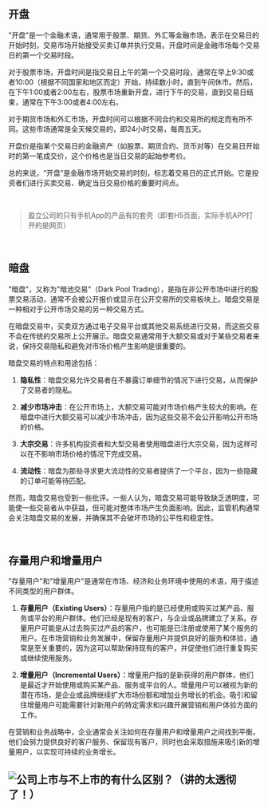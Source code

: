 ## 开盘

"开盘"是一个金融术语，通常用于股票、期货、外汇等金融市场，表示在交易日的开始时刻，交易市场开始接受买卖订单并执行交易。开盘时间是金融市场每个交易日的第一个交易时段。

对于股票市场，开盘时间是指交易日上午的第一个交易时段，通常在早上9:30或者10:00（根据不同国家和地区而定）开始，持续数小时，直到午间休市。然后，在下午1:00或者2:00左右，股票市场重新开盘，进行下午的交易，直到交易日结束，通常在下午3:00或者4:00左右。

对于期货市场和外汇市场，开盘时间可以根据不同合约和交易所的规定而有所不同。这些市场通常是全天候交易的，即24小时交易，每周五天。

开盘价是指某个交易日的金融资产（如股票、期货合约、货币对等）在交易日开始时的第一笔成交价，这个价格也是当日交易的起始参考价。

总的来说，“开盘”是金融市场开始交易的时刻，标志着交易日的正式开始。它是投资者们进行买卖交易、确定当日交易价格的重要时间点。

​	

> 盈立公司的只有手机App的产品有的套壳（即套H5页面，实际手机APP打开的是网页）

​	

## 暗盘

"暗盘"，又称为"暗池交易"（Dark Pool Trading），是指在非公开市场中进行的股票交易活动，通常不会被公开报价或显示在公开交易所的交易板块上。暗盘交易是一种相对于公开市场交易的另一种交易方式。

在暗盘交易中，买卖双方通过电子交易平台或其他交易系统进行交易，而这些交易不会在传统的交易所上公开展示。暗盘交易通常用于大额交易或对于某些交易者来说，保持交易隐私和避免对市场价格产生影响是很重要的。

暗盘交易的特点和用途包括：

1. **隐私性**：暗盘交易允许交易者在不暴露订单细节的情况下进行交易，从而保护了交易者的隐私。

2. **减少市场冲击**：在公开市场上，大额交易可能对市场价格产生较大的影响。在暗盘中进行大额交易可以减少市场冲击，因为这些交易不会公开影响公开市场的价格。

3. **大宗交易**：许多机构投资者和大型交易者使用暗盘进行大宗交易，因为这样可以在不影响市场价格的情况下完成交易。

4. **流动性**：暗盘为那些寻求更大流动性的交易者提供了一个平台，因为一些隐藏的订单可能等待匹配。

然而，暗盘交易也受到一些批评。一些人认为，暗盘交易可能导致缺乏透明度，可能使一些交易者从中获益，但可能对整体市场产生负面影响。因此，监管机构通常会关注暗盘交易的发展，并确保其不会破坏市场的公平性和稳定性。

​	

## 存量用户和增量用户

"存量用户"和"增量用户"是通常在市场、经济和业务环境中使用的术语，用于描述不同类型的用户群体。

1. **存量用户（Existing Users）**：存量用户指的是已经使用或购买过某产品、服务或平台的用户群体。他们已经是现有的客户，与企业或品牌建立了关系。存量用户可能是从过去购买过产品的客户，也可能是已注册或使用了某个服务的用户。在市场营销和业务发展中，保留存量用户并提供良好的服务和体验，通常是至关重要的，因为这可以帮助保持现有的客户，并促使他们进行重复购买或继续使用服务。

2. **增量用户（Incremental Users）**：增量用户指的是新获得的用户群体，他们是最近才开始使用或购买某产品、服务或平台的人。增量用户可以被视为新的潜在市场，是企业或品牌继续扩大市场份额和增加业务增长的机会。吸引和留住增量用户可能需要针对新用户的特定需求和兴趣开展营销和用户体验方面的工作。

在营销和业务战略中，企业通常会关注如何在存量用户和增量用户之间找到平衡。他们会努力提供良好的客户服务、保留现有客户，同时也会采取措施来吸引新的增量用户，以实现可持续的业务增长。

  

## ![公司上市与不上市的有什么区别？（讲的太透彻了！）](https://zhuanlan.zhihu.com/p/36856067)
